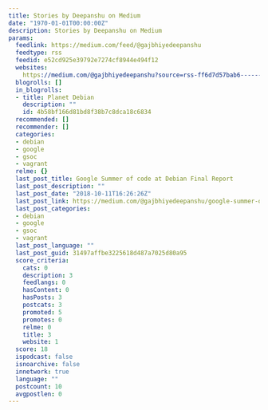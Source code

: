 ```yaml
---
title: Stories by Deepanshu on Medium
date: "1970-01-01T00:00:00Z"
description: Stories by Deepanshu on Medium
params:
  feedlink: https://medium.com/feed/@gajbhiyedeepanshu
  feedtype: rss
  feedid: e52cd925e39792e7274cf8944e494f12
  websites:
    https://medium.com/@gajbhiyedeepanshu?source=rss-ff6d7d57bab6------2: false
  blogrolls: []
  in_blogrolls:
  - title: Planet Debian
    description: ""
    id: 4b58bf166d81bd8f38b7c8dca18c6834
  recommended: []
  recommender: []
  categories:
  - debian
  - google
  - gsoc
  - vagrant
  relme: {}
  last_post_title: Google Summer of code at Debian Final Report
  last_post_description: ""
  last_post_date: "2018-10-11T16:26:26Z"
  last_post_link: https://medium.com/@gajbhiyedeepanshu/google-summer-of-code-at-debian-final-report-bbf1c51e06cb?source=rss-ff6d7d57bab6------2
  last_post_categories:
  - debian
  - google
  - gsoc
  - vagrant
  last_post_language: ""
  last_post_guid: 31497affbe3225618d487a7025d80a95
  score_criteria:
    cats: 0
    description: 3
    feedlangs: 0
    hasContent: 0
    hasPosts: 3
    postcats: 3
    promoted: 5
    promotes: 0
    relme: 0
    title: 3
    website: 1
  score: 18
  ispodcast: false
  isnoarchive: false
  innetwork: true
  language: ""
  postcount: 10
  avgpostlen: 0
---
```

